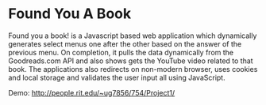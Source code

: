 # Found You A Book

Found you a book! is a Javascript based web application which dynamically generates select menus 
one after the other based on the answer of the previous menu. On completion, it pulls the data 
dynamically from the Goodreads.com API and also shows gets the YouTube video related to that book. 
The applications also redirects on non-modern browser, uses cookies and local storage and validates
the user input all using JavaScript.

Demo: http://people.rit.edu/~ug7856/754/Project1/
